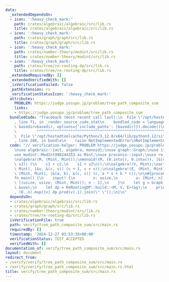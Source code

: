 ```yaml
---
data:
  _extendedDependsOn:
  - icon: ':heavy_check_mark:'
    path: crates/algebraic/algebraic/src/lib.rs
    title: crates/algebraic/algebraic/src/lib.rs
  - icon: ':heavy_check_mark:'
    path: crates/graph/graph/src/lib.rs
    title: crates/graph/graph/src/lib.rs
  - icon: ':heavy_check_mark:'
    path: crates/number-theory/modint/src/lib.rs
    title: crates/number-theory/modint/src/lib.rs
  - icon: ':heavy_check_mark:'
    path: crates/tree/re-rooting-dp/src/lib.rs
    title: crates/tree/re-rooting-dp/src/lib.rs
  _extendedRequiredBy: []
  _extendedVerifiedWith: []
  _isVerificationFailed: false
  _pathExtension: rs
  _verificationStatusIcon: ':heavy_check_mark:'
  attributes:
    PROBLEM: https://judge.yosupo.jp/problem/tree_path_composite_sum
    links:
    - https://judge.yosupo.jp/problem/tree_path_composite_sum
  bundledCode: "Traceback (most recent call last):\n  File \"/opt/hostedtoolcache/Python/3.12.8/x64/lib/python3.12/site-packages/onlinejudge_verify/documentation/build.py\"\
    , line 71, in _render_source_code_stat\n    bundled_code = language.bundle(stat.path,\
    \ basedir=basedir, options={'include_paths': [basedir]}).decode()\n          \
    \         ^^^^^^^^^^^^^^^^^^^^^^^^^^^^^^^^^^^^^^^^^^^^^^^^^^^^^^^^^^^^^^^^^^^^^^^^^^^^^^^^^\n\
    \  File \"/opt/hostedtoolcache/Python/3.12.8/x64/lib/python3.12/site-packages/onlinejudge_verify/languages/rust.py\"\
    , line 288, in bundle\n    raise NotImplementedError\nNotImplementedError\n"
  code: "// verification-helper: PROBLEM https://judge.yosupo.jp/problem/tree_path_composite_sum\n\
    \nuse algebraic::{act, algebra, monoid};\nuse graph::Graph;\nuse itertools::Itertools;\n\
    use modint::ModInt998244353 as Mint;\nuse proconio::input;\nuse re_rooting_dp::ReRootingDP;\n\
    \nalgebra!(M, (Mint, Mint));\nmonoid!(M, (0.into(), 0.into()), |&(c1, s1), &(c2,\
    \ s2)| (\n    c1 + c2,\n    s1 + s2\n));\n\nalgebra!(V, Mint);\nact!(V, (Mint,\
    \ Mint), |&v, &(c, s)| (c + 1, s + v));\n\nalgebra!(E, (Mint, Mint));\nact!(E,\
    \ (Mint, Mint), |&(a, b), &(c, s)| (c, a * s + b * c));\n\n#[proconio::fastout]\n\
    fn main() {\n    input! {\n        n: usize,\n        a: [Mint; n],\n        uvw:\
    \ [(usize, usize, (Mint, Mint)); n - 1],\n    }\n    let g = Graph::from_vertices_and_undirected_edges(&a,\
    \ &uvw);\n    let dp = ReRootingDP::build::<M, V, E>(&g);\n    println!(\"{}\"\
    , (0..n).map(|v| dp.prod(v).1).join(\" \"));\n}\n"
  dependsOn:
  - crates/algebraic/algebraic/src/lib.rs
  - crates/graph/graph/src/lib.rs
  - crates/number-theory/modint/src/lib.rs
  - crates/tree/re-rooting-dp/src/lib.rs
  isVerificationFile: true
  path: verify/tree_path_composite_sum/src/main.rs
  requiredBy: []
  timestamp: '2024-12-27 03:53:35+00:00'
  verificationStatus: TEST_ACCEPTED
  verifiedWith: []
documentation_of: verify/tree_path_composite_sum/src/main.rs
layout: document
redirect_from:
- /verify/verify/tree_path_composite_sum/src/main.rs
- /verify/verify/tree_path_composite_sum/src/main.rs.html
title: verify/tree_path_composite_sum/src/main.rs
---
```

